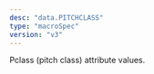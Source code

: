 ```yaml
---
desc: "data.PITCHCLASS"
type: "macroSpec"
version: "v3"
---
```


Pclass (pitch class) attribute values.
